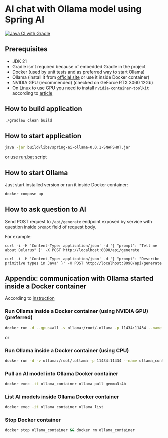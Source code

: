 # AI chat with Ollama model using Spring AI

[![Java CI with Gradle](https://github.com/andrei-punko/spring-ai-ollama/actions/workflows/gradle.yml/badge.svg)](https://github.com/andrei-punko/spring-ai-ollama/actions/workflows/gradle.yml)

## Prerequisites
- JDK 21
- Gradle isn't required because of embedded Gradle in the project
- Docker (used by unit tests and as preferred way to start Ollama)
- Ollama (install it from [official site](https://ollama.com/download) or use it inside Docker container)
- NVIDIA GPU (recommended) (checked on GeForce RTX 3060 12Gb)
- On Linux to use GPU you need to install `nvidia-container-toolkit` according to [article](https://stackoverflow.com/questions/25185405/using-gpu-from-a-docker-container)

## How to build application

```bash
./gradlew clean build
```

## How to start application

```bash
java -jar build/libs/spring-ai-ollama-0.0.1-SNAPSHOT.jar
```
or use [run.bat](run.bat) script

## How to start Ollama

Just start installed version or run it inside Docker container:
```bash
docker compose up
```

## How to ask question to AI

Send POST request to `/api/generate` endpoint exposed by service with question inside `prompt` field of request body.

For example:
```shell
curl -i -H 'Content-Type: application/json' -d '{ "prompt": "Tell me about Belarus" }' -X POST http://localhost:8090/api/generate
```

```shell
curl -i -H 'Content-Type: application/json' -d '{ "prompt": "Describe primitive types in Java" }' -X POST http://localhost:8090/api/generate
```

## Appendix: communication with Ollama started inside a Docker container

According to [instruction](https://ollama.com/blog/ollama-is-now-available-as-an-official-docker-image)

### Run Ollama inside a Docker container (using NVIDIA GPU) (preferred)
```bash
docker run -d --gpus=all -v ollama:/root/.ollama -p 11434:11434 --name ollama_container ollama/ollama
```
or

### Run Ollama inside a Docker container (using CPU)
```bash
docker run -d -v ollama:/root/.ollama -p 11434:11434 --name ollama_container ollama/ollama
```

### Pull an AI model into Ollama Docker container
```bash
docker exec -it ollama_container ollama pull gemma3:4b
```

### List AI models inside Ollama Docker container
```bash
docker exec -it ollama_container ollama list
```

### Stop Docker container
```bash
docker stop ollama_container && docker rm ollama_container
```
